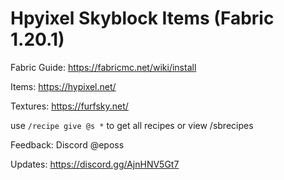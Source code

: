 # Hpyixel Skyblock Items (Fabric 1.20.1)

Fabric Guide: https://fabricmc.net/wiki/install

Items: https://hypixel.net/

Textures: https://furfsky.net/

use `/recipe give @s *` to get all recipes or view /sbrecipes

Feedback: Discord @eposs

Updates: https://discord.gg/AjnHNV5Gt7 
